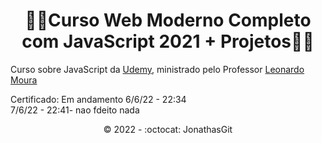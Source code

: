 <h1 align="center">🚧🚀Curso Web Moderno Completo com JavaScript 2021 + Projetos🚀🚧</h1>

Curso sobre JavaScript da <a href="https://www.udemy.com/">Udemy</a>, ministrado pelo Professor <a href="https://github.com/leonardomleitao">Leonardo Moura</a> <br>

Certificado:  Em andamento 6/6/22 - 22:34<br>
 7/6/22 - 22:41- nao fdeito nada<br>

<p align="center">©️ 2022 - :octocat: JonathasGit</p>
